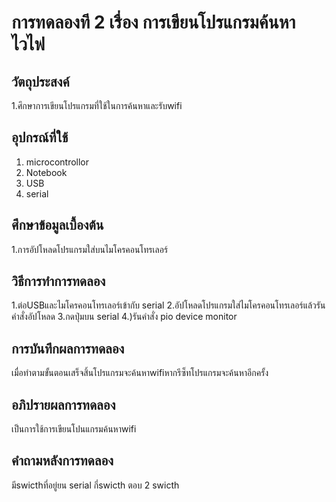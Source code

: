 # การทดลองที 2 เรื่อง การเขียนโปรแกรมค้นหาไวไฟ
## วัตถุประสงค์
1.ศึกษาการเขียนโปรแกรมที่ใช้ในการค้นหาและรับwifi
## อุปกรณ์ที่ใช้
1. microcontrollor
2. Notebook 
3. USB
4. serial
## ศึกษาข้อมูลเบื้องต้น
1.การอัปโหลดโปรแกรมใส่บนไมโครคอนโทรเลอร์
## วิธีการทําการทดลอง
1.ต่อUSBและไมโครคอนโทรเลอร์เข้ากับ serial
2.อัปโหลดโปรแกรมใส่ไมโครคอนโทรเลอร์แล้วรันคำสั่งอัปโหลด
3.กดปุ่มบน serial
4.)รันคำสั่ง pio device monitor
## การบันทึกผลการทดลอง
เมื่อทำตามขั้นตอนเสร็จสิ้นโปรแกรมจะค้นหาwifiหากรีซ็ทโปรแกรมจะค้นหาอีกครั้ง
## อภิปรายผลการทดลอง
เป็นการใช้การเขียนโปนแกรมค้นหาwifi
## คําถามหลังการทดลอง
มีswicthที่อยู่ยน serial กี่swicth ตอบ 2 swicth
